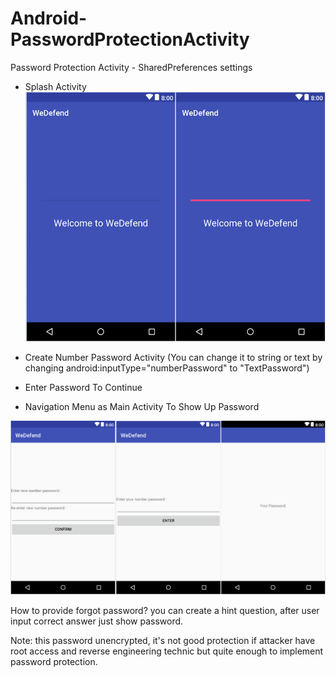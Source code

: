 # Android-PasswordProtectionActivity
Password Protection Activity - SharedPreferences settings 

- Splash Activity
![ScreenShot](https://github.com/wishihab/Android-PasswordProtectionActivity/blob/master/SplashActivity.PNG)

- Create Number Password Activity (You can change it to string or text by changing android:inputType="numberPassword" to "TextPassword")
- Enter Password To Continue
- Navigation Menu as Main Activity To Show Up Password

![ScreenShot](https://github.com/wishihab/Android-PasswordProtectionActivity/blob/master/AllActivity.PNG)


How to provide forgot password? you can create a hint question, after user input correct answer just show password.


Note: this password unencrypted, it's not good protection if attacker have root access and reverse engineering technic but quite enough to implement password protection.
